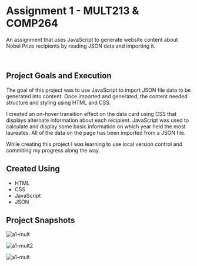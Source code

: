 # Assignment 1 - MULT213 & COMP264

An assignment that uses JavaScript to generate website content about Nobel Prize recipients by reading JSON data and importing it.

<br>

## Project Goals and Execution

The goal of this project was to use JavaScript to import JSON file data to be generated into content. Once imported and generated, the content needed structure and styling using HTML and CSS.

I created an on-hover transition effect on the data card using CSS that displays alternate information about each recipient. JavaScript was used to calculate and display some basic information on which year held the most laureates. All of the data on the page has been imported from a JSON file.

While creating this project I was learning to use local version control and commiting my progress along the way.


## Created Using

- HTML
- CSS
- JavaScript
- JSON

## Project Snapshots

![a1-mult](https://user-images.githubusercontent.com/121885642/214152089-4fa79153-5cb6-495f-8ddd-748a281c9aee.jpg)

![a1-mult2](https://user-images.githubusercontent.com/121885642/214154203-37c78e74-30b1-4dad-83ee-99790dedf2a9.jpg)

![a1-mult](https://user-images.githubusercontent.com/121885642/214154041-639c02c3-af5f-4193-8076-7057956cfa02.gif)
